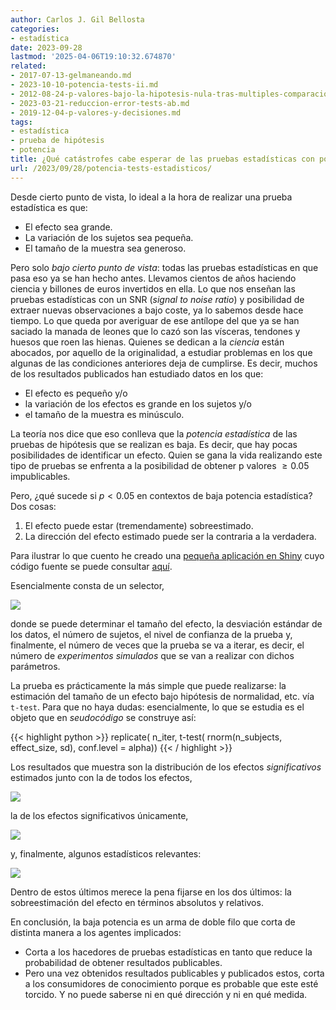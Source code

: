 ```yaml
---
author: Carlos J. Gil Bellosta
categories:
- estadística
date: 2023-09-28
lastmod: '2025-04-06T19:10:32.674870'
related:
- 2017-07-13-gelmaneando.md
- 2023-10-10-potencia-tests-ii.md
- 2012-08-24-p-valores-bajo-la-hipotesis-nula-tras-multiples-comparaciones.md
- 2023-03-21-reduccion-error-tests-ab.md
- 2019-12-04-p-valores-y-decisiones.md
tags:
- estadística
- prueba de hipótesis
- potencia
title: ¿Qué catástrofes cabe esperar de las pruebas estadísticas con poca potencia?
url: /2023/09/28/potencia-tests-estadisticos/
---
```


Desde cierto punto de vista, lo ideal a la hora de realizar una prueba estadística es que:

* El efecto sea grande.
* La variación de los sujetos sea pequeña.
* El tamaño de la muestra sea generoso.

Pero solo _bajo cierto punto de vista_: todas las pruebas estadísticas en que pasa eso ya se han hecho antes. Llevamos cientos de años haciendo ciencia y billones de euros invertidos en ella. Lo que nos enseñan las pruebas estadísticas con un SNR (_signal to noise ratio_) y posibilidad de extraer nuevas observaciones a bajo coste, ya lo sabemos desde hace tiempo.
Lo que queda por averiguar de ese antílope del que ya se han saciado la manada de leones que lo cazó son las vísceras, tendones y huesos que roen las hienas. Quienes se dedican a la _ciencia_ están abocados, por aquello de la originalidad, a estudiar problemas en los que algunas de las condiciones anteriores deja de cumplirse. Es decir, muchos de los resultados publicados han estudiado datos en los que:

* El efecto es pequeño y/o
* la variación de los efectos es grande en los sujetos y/o
* el tamaño de la muestra es minúsculo.

La teoría nos dice que eso conlleva que la _potencia estadística_ de las pruebas de hipótesis que se realizan es baja. Es decir, que hay pocas posibilidades de identificar un efecto. Quien se gana la vida realizando este tipo de pruebas se enfrenta a la posibilidad de obtener p valores $\ge 0.05$ impublicables.

Pero, ¿qué sucede si $p < 0.05$ en contextos de baja potencia estadística? Dos cosas:

1. El efecto puede estar (tremendamente) sobreestimado.
2. La dirección del efecto estimado puede ser la contraria a la verdadera.

Para ilustrar lo que cuento he creado una
[pequeña aplicación en Shiny](http://shiny.circiter.es/test-power/)
cuyo código fuente se puede consultar
[aquí](https://github.com/cjgb/datanalytics_shiny/tree/master/test-power).

Esencialmente consta de un selector,

![](/wp-uploads/2023/power_00.png#center)

donde se puede determinar el tamaño del efecto, la desviación estándar de los datos, el número de sujetos, el nivel de confianza de la prueba y, finalmente, el número de veces que la prueba se va a iterar, es decir, el número de _experimentos simulados_ que se van a realizar con dichos parámetros.

La prueba es prácticamente la más simple que puede realizarse: la estimación del tamaño de un efecto bajo hipótesis de normalidad, etc. vía `t-test`. Para que no haya dudas: esencialmente, lo que se estudia es el objeto que en _seudocódigo_ se construye así:

{{< highlight python >}}
replicate(
  n_iter,
  t-test(
    rnorm(n_subjects, effect_size, sd),
    conf.level = alpha))
{{< / highlight >}}

Los resultados que muestra son la distribución de los efectos _significativos_ estimados junto con la de todos los efectos,

![](/wp-uploads/2023/power_01.png#center)

la de los efectos significativos únicamente,

![](/wp-uploads/2023/power_02.png#center)

y, finalmente, algunos estadísticos relevantes:

![](/wp-uploads/2023/power_03.png#center)

Dentro de estos últimos merece la pena fijarse en los dos últimos: la sobreestimación del efecto en términos absolutos y relativos.

En conclusión, la baja potencia es un arma de doble filo que corta de distinta manera a los agentes implicados:

* Corta a los hacedores de pruebas estadísticas en tanto que reduce la probabilidad de obtener resultados publicables.
* Pero una vez obtenidos resultados publicables y  publicados estos, corta a los consumidores de conocimiento porque es probable que este esté torcido. Y no puede saberse ni en qué dirección y ni en qué medida.